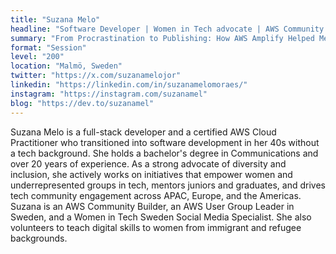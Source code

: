 ```yaml
---
title: "Suzana Melo"
headline: "Software Developer | Women in Tech advocate | AWS Community Builder | Communicator"
summary: "From Procrastination to Publishing: How AWS Amplify Helped Me Finally Start Blogging"
format: "Session"
level: "200"
location: "Malmö, Sweden"
twitter: "https://x.com/suzanamelojor"
linkedin: "https://linkedin.com/in/suzanamelomoraes/"
instagram: "https://instagram.com/suzanamel"
blog: "https://dev.to/suzanamel"
---
```


Suzana Melo is a full-stack developer and a certified AWS Cloud Practitioner who transitioned into software development in her 40s without a tech background. She holds a bachelor's degree in Communications and over 20 years of experience. As a strong advocate of diversity and inclusion, she actively works on initiatives that empower women and underrepresented groups in tech, mentors juniors and graduates, and drives tech community engagement across APAC, Europe, and the Americas. Suzana is an AWS Community Builder, an AWS User Group Leader in Sweden, and a Women in Tech Sweden Social Media Specialist. She also volunteers to teach digital skills to women from immigrant and refugee backgrounds.